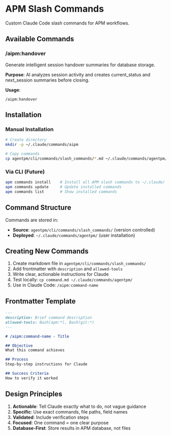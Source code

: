 # APM Slash Commands

Custom Claude Code slash commands for APM workflows.

## Available Commands

### /aipm:handover
Generate intelligent session handover summaries for database storage.

**Purpose**: AI analyzes session activity and creates current_status and next_session summaries before closing.

**Usage**:
```
/aipm:handover
```

## Installation

### Manual Installation
```bash
# Create directory
mkdir -p ~/.claude/commands/aipm

# Copy commands
cp agentpm/cli/commands/slash_commands/*.md ~/.claude/commands/agentpm/
```

### Via CLI (Future)
```bash
apm commands install    # Install all APM slash commands to ~/.claude/
apm commands update     # Update installed commands
apm commands list       # Show installed commands
```

## Command Structure

Commands are stored in:
- **Source**: `agentpm/cli/commands/slash_commands/` (version controlled)
- **Deployed**: `~/.claude/commands/agentpm/` (user installation)

## Creating New Commands

1. Create markdown file in `agentpm/cli/commands/slash_commands/`
2. Add frontmatter with `description` and `allowed-tools`
3. Write clear, actionable instructions for Claude
4. Test locally: `cp command.md ~/.claude/commands/agentpm/`
5. Use in Claude Code: `/aipm:command-name`

## Frontmatter Template

```markdown
---
description: Brief command description
allowed-tools: Bash(apm:*), Bash(git:*)
---

# /aipm:command-name - Title

## Objective
What this command achieves

## Process
Step-by-step instructions for Claude

## Success Criteria
How to verify it worked
```

## Design Principles

1. **Actionable**: Tell Claude exactly what to do, not vague guidance
2. **Specific**: Use exact commands, file paths, field names
3. **Validated**: Include verification steps
4. **Focused**: One command = one clear purpose
5. **Database-First**: Store results in APM database, not files

